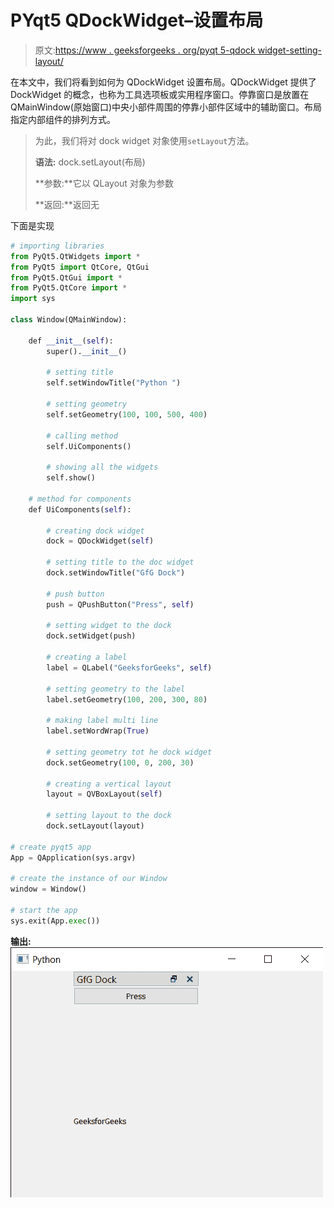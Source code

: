 # PYqt5 QDockWidget–设置布局

> 原文:[https://www . geeksforgeeks . org/pyqt 5-qdock widget-setting-layout/](https://www.geeksforgeeks.org/pyqt5-qdockwidget-setting-layout/)

在本文中，我们将看到如何为 QDockWidget 设置布局。QDockWidget 提供了 DockWidget 的概念，也称为工具选项板或实用程序窗口。停靠窗口是放置在 QMainWindow(原始窗口)中央小部件周围的停靠小部件区域中的辅助窗口。布局指定内部组件的排列方式。

> 为此，我们将对 dock widget 对象使用`setLayout`方法。
> 
> **语法:** dock.setLayout(布局)
> 
> **参数:**它以 QLayout 对象为参数
> 
> **返回:**返回无

下面是实现

```py
# importing libraries
from PyQt5.QtWidgets import * 
from PyQt5 import QtCore, QtGui
from PyQt5.QtGui import * 
from PyQt5.QtCore import * 
import sys

class Window(QMainWindow):

    def __init__(self):
        super().__init__()

        # setting title
        self.setWindowTitle("Python ")

        # setting geometry
        self.setGeometry(100, 100, 500, 400)

        # calling method
        self.UiComponents()

        # showing all the widgets
        self.show()

    # method for components
    def UiComponents(self):

        # creating dock widget
        dock = QDockWidget(self)

        # setting title to the doc widget
        dock.setWindowTitle("GfG Dock")

        # push button
        push = QPushButton("Press", self)

        # setting widget to the dock
        dock.setWidget(push)

        # creating a label
        label = QLabel("GeeksforGeeks", self)

        # setting geometry to the label
        label.setGeometry(100, 200, 300, 80)

        # making label multi line
        label.setWordWrap(True)

        # setting geometry tot he dock widget
        dock.setGeometry(100, 0, 200, 30)

        # creating a vertical layout
        layout = QVBoxLayout(self)

        # setting layout to the dock
        dock.setLayout(layout)

# create pyqt5 app
App = QApplication(sys.argv)

# create the instance of our Window
window = Window()

# start the app
sys.exit(App.exec())
```

**输出:**
![](img/199229f216f38298952e6ab15a1af396.png)